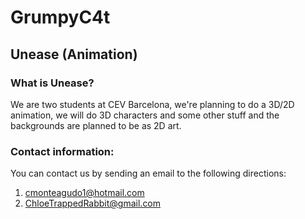 # GrumpyC4t
## Unease (Animation)

### What is Unease?
We are two students at CEV Barcelona, we're planning to do a 3D/2D animation, we will do 3D characters and some other stuff and the backgrounds are planned to be as 2D art.

### Contact information:
 You can contact us by sending an email to the following directions:
 1. cmonteagudo1@hotmail.com
 1. ChloeTrappedRabbit@gmail.com
